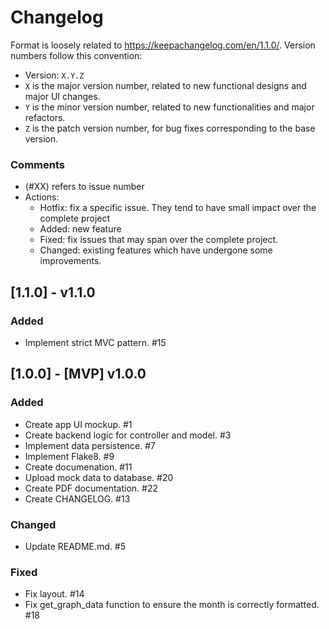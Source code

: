 # Changelog
Format is loosely related to https://keepachangelog.com/en/1.1.0/.
Version numbers follow this convention:
- Version: `X.Y.Z`
- `X` is the major version number, related to new functional designs and major UI changes.
- `Y` is the minor version number, related to new functionalities and major refactors.
- `Z` is the patch version number, for bug fixes corresponding to the base version.

### Comments
- (#XX) refers to issue number
- Actions:
  - Hotfix: fix a specific issue. They tend to have small impact over the complete project
  - Added: new feature
  - Fixed: fix issues that may span over the complete project.
  - Changed: existing features which have undergone some improvements.


## [1.1.0] - v1.1.0
### Added
- Implement strict MVC pattern. #15


## [1.0.0] - [MVP] v1.0.0
### Added
- Create app UI mockup. #1
- Create backend logic for controller and model. #3
- Implement data persistence. #7
- Implement Flake8. #9
- Create documenation. #11
- Upload mock data to database. #20
- Create PDF documentation. #22
- Create CHANGELOG. #13

### Changed
- Update README.md. #5

### Fixed
- Fix layout. #14
- Fix get_graph_data function to ensure the month is correctly formatted. #18
